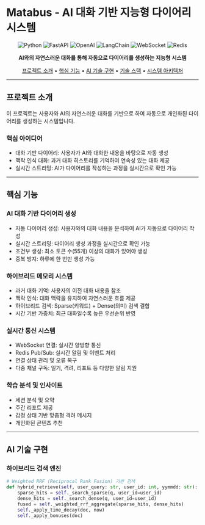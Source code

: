 # Matabus - AI 대화 기반 지능형 다이어리 시스템

<div align="center">

![Python](https://img.shields.io/badge/Python-3.9+-blue.svg)
![FastAPI](https://img.shields.io/badge/FastAPI-0.115+-green.svg)
![OpenAI](https://img.shields.io/badge/OpenAI-GPT--4-orange.svg)
![LangChain](https://img.shields.io/badge/LangChain-0.3+-yellow.svg)
![WebSocket](https://img.shields.io/badge/WebSocket-Real--time-blue.svg)
![Redis](https://img.shields.io/badge/Redis-Cache-red.svg)

**AI와의 자연스러운 대화를 통해 자동으로 다이어리를 생성하는 지능형 시스템**

[프로젝트 소개](#프로젝트-소개) • [핵심 기능](#핵심-기능) • [AI 기술 구현](#ai-기술-구현) • [기술 스택](#기술-스택) • [시스템 아키텍처](#시스템-아키텍처)

</div>

---

## 프로젝트 소개

이 프로젝트는 사용자와 AI의 자연스러운 대화를 기반으로 하여 자동으로 개인화된 다이어리를 생성하는 시스템입니다. 

### 핵심 아이디어
- 대화 기반 다이어리: 사용자가 AI와 대화한 내용을 바탕으로 자동 생성
- 맥락 인식 대화: 과거 대화 히스토리를 기억하여 연속성 있는 대화 제공
- 실시간 스트리밍: AI가 다이어리를 작성하는 과정을 실시간으로 확인 가능

---

## 핵심 기능

### AI 대화 기반 다이어리 생성
- 자동 다이어리 생성: 사용자와의 대화 내용을 분석하여 AI가 자동으로 다이어리 작성
- 실시간 스트리밍: 다이어리 생성 과정을 실시간으로 확인 가능
- 조건부 생성: 최소 토큰 수(55개) 이상의 대화가 있어야 생성
- 중복 방지: 하루에 한 번만 생성 가능

### 하이브리드 메모리 시스템
- 과거 대화 기억: 사용자의 이전 대화 내용을 참조
- 맥락 인식: 대화 맥락을 유지하여 자연스러운 흐름 제공
- 하이브리드 검색: Sparse(키워드) + Dense(의미) 검색 결합
- 시간 기반 가중치: 최근 대화일수록 높은 우선순위 반영

### 실시간 통신 시스템
- WebSocket 연결: 실시간 양방향 통신
- Redis Pub/Sub: 실시간 알림 및 이벤트 처리
- 연결 상태 관리 및 오류 복구
- 다중 채널 구독: 일기, 격려, 리포트 등 다양한 알림 지원

### 학습 분석 및 인사이트
- 세션 분석 및 요약
- 주간 리포트 제공
- 감정 상태 기반 맞춤형 격려 메시지
- 개인화된 콘텐츠 추천

---

## AI 기술 구현

### 하이브리드 검색 엔진
```python
# Weighted RRF (Reciprocal Rank Fusion) 기반 검색
def hybrid_retrieve(self, user_query: str, user_id: int, yymmdd: str):
    sparse_hits = self._search_sparse(q, user_id=user_id)
    dense_hits = self._search_dense(q, user_id=user_id)
    fused = self._weighted_rrf_aggregate(sparse_hits, dense_hits)
    self._apply_time_decay(doc, now)
    self._apply_bonuses(doc)

